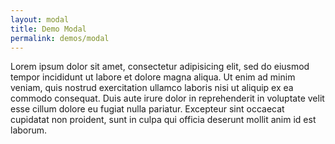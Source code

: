 ```yaml
---
layout: modal
title: Demo Modal
permalink: demos/modal
---
```


Lorem ipsum dolor sit amet, consectetur adipisicing elit, sed do eiusmod tempor incididunt ut labore et dolore magna aliqua. Ut enim ad minim veniam, quis nostrud exercitation ullamco laboris nisi ut aliquip ex ea commodo consequat. Duis aute irure dolor in reprehenderit in voluptate velit esse cillum dolore eu fugiat nulla pariatur. Excepteur sint occaecat cupidatat non proident, sunt in culpa qui officia deserunt mollit anim id est laborum.

<div class="imgMagnifier" yoi-imgmagnifier>
    <a href="https://source.unsplash.com/WLUHO9A_xik/1000x1000">
        <img class="imgMagnifier__previewImage" src="https://source.unsplash.com/WLUHO9A_xik/300x300" alt="" />
    </a>
</div>